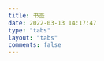 ```yaml
---
title: 书签
date: 2022-03-13 14:17:47
type: "tabs"
layout: "tabs"
comments: false
---
```

<script src="https://cdn.jsdelivr.net/npm/jquery@latest/dist/jquery.min.js"></script>
<style>

</style>

<h2 class="stars_h2"></h2>

<div><div class="links-content"><div class="link-navigation mine"></div></div></div>
